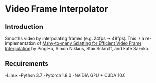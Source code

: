 # Video Frame Interpolator

## Introduction
Smooths video by interpolating frames (e.g. 24fps → 48fps). 
This is a re-implementation of [Many-to-many Splatting for Efficient Video Frame Interpolation](https://github.com/feinanshan/M2M_VFI) by Ping Hu, Simon Niklaus, Stan Sclaroff, and Kate Saenko. 

## Requirements
 -Linux
 -Python 3.7
 -Pytorch 1.8.0
 -NVIDIA GPU + CUDA 10.0
